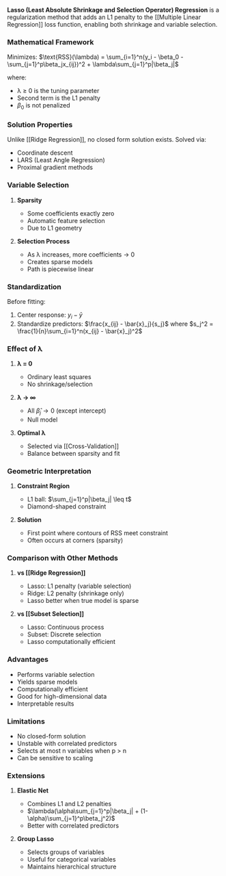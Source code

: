 **Lasso (Least Absolute Shrinkage and Selection Operator) Regression** is a regularization method that adds an L1 penalty to the [[Multiple Linear Regression]] loss function, enabling both shrinkage and variable selection.

### Mathematical Framework

Minimizes:
$\text{RSS}(\lambda) = \sum_{i=1}^n(y_i - \beta_0 - \sum_{j=1}^p\beta_jx_{ij})^2 + \lambda\sum_{j=1}^p|\beta_j|$

where:
- λ ≥ 0 is the tuning parameter
- Second term is the L1 penalty
- $\beta_0$ is not penalized

### Solution Properties
Unlike [[Ridge Regression]], no closed form solution exists.
Solved via:
- Coordinate descent
- LARS (Least Angle Regression)
- Proximal gradient methods

### Variable Selection
1. **Sparsity**
   - Some coefficients exactly zero
   - Automatic feature selection
   - Due to L1 geometry

2. **Selection Process**
   - As λ increases, more coefficients → 0
   - Creates sparse models
   - Path is piecewise linear

### Standardization
Before fitting:
1. Center response: $y_i - \bar{y}$
2. Standardize predictors: $\frac{x_{ij} - \bar{x}_j}{s_j}$
   where $s_j^2 = \frac{1}{n}\sum_{i=1}^n(x_{ij} - \bar{x}_j)^2$

### Effect of λ
1. **λ = 0**
   - Ordinary least squares
   - No shrinkage/selection

2. **λ → ∞**
   - All $\hat{\beta}_j \to 0$ (except intercept)
   - Null model

3. **Optimal λ**
   - Selected via [[Cross-Validation]]
   - Balance between sparsity and fit

### Geometric Interpretation
1. **Constraint Region**
   - L1 ball: $\sum_{j=1}^p|\beta_j| \leq t$
   - Diamond-shaped constraint

2. **Solution**
   - First point where contours of RSS meet constraint
   - Often occurs at corners (sparsity)

### Comparison with Other Methods
1. **vs [[Ridge Regression]]**
   - Lasso: L1 penalty (variable selection)
   - Ridge: L2 penalty (shrinkage only)
   - Lasso better when true model is sparse

2. **vs [[Subset Selection]]**
   - Lasso: Continuous process
   - Subset: Discrete selection
   - Lasso computationally efficient

### Advantages
- Performs variable selection
- Yields sparse models
- Computationally efficient
- Good for high-dimensional data
- Interpretable results

### Limitations
- No closed-form solution
- Unstable with correlated predictors
- Selects at most n variables when p > n
- Can be sensitive to scaling

### Extensions
1. **Elastic Net**
   - Combines L1 and L2 penalties
   - $\lambda(\alpha\sum_{j=1}^p|\beta_j| + (1-\alpha)\sum_{j=1}^p\beta_j^2)$
   - Better with correlated predictors

2. **Group Lasso**
   - Selects groups of variables
   - Useful for categorical variables
   - Maintains hierarchical structure
